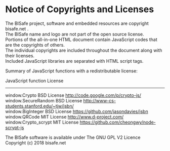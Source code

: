 # Notice of Copyrights and Licenses

The BISafe project, software and embedded resources are copyright bisafe.net .  
The BISafe name and logo are not part of the open source license.  
Portions of the all-in-one HTML document contain JavaScript codes that are the copyrights of others.  
The individual copyrights are included throughout the document along with their licenses.  
Included JavaScript libraries are separated with HTML script tags.  


Summary of JavaScript functions with a redistributable license:  

JavaScript function		License  
*******************		***************  
window.Crypto			BSD License		http://code.google.com/p/crypto-js/  
window.SecureRandom		BSD License		http://www-cs-students.stanford.edu/~tjw/jsbn/  
window.BigInteger		BSD License		https://github.com/jasondavies/jsbn  
window.QRCode			MIT License		http://www.d-project.com/  
window.Crypto_scrypt	MIT License		https://github.com/cheongwy/node-scrypt-js  

The BISafe software is available under The GNU GPL V2 Licence  
Copyright (c) 2018 bisafe.net  
